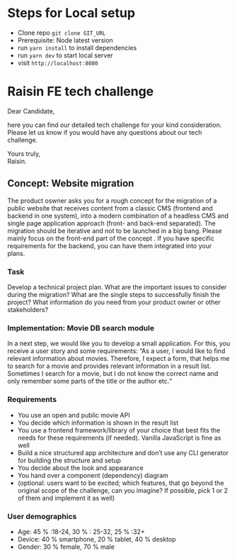 # Steps for Local setup

- Clone repo `git clone GIT_URL`
- Prerequisite: Node latest version
- run `yarn install` to install dependencies
- run `yarn dev` to start local server
- visit `http://localhost:8080`

# Raisin FE tech challenge

Dear Candidate,

here you can find our detailed tech challenge for your kind consideration.
Please let us know if you would have any questions about our tech challenge.

Yours truly,  
Raisin.

## Concept: Website migration

The product oswner asks you for a rough concept for the migration of a public website that receives
content from a classic CMS (frontend and backend in one system), into a modern combination of a
headless CMS and single page application approach (front- and back-end separated). The migration
should be iterative and not to be launched in a big bang. Please mainly focus on the front-end part
of the concept . If you have specific requirements for the backend, you can have them integrated
into your plans.

### Task

Develop a technical project plan. What are the important issues to consider during the migration?
What are the single steps to successfully finish the project? What information do you need from
your product owner or other stakeholders?

### Implementation: Movie DB search module

In a next step, we would like you to develop a small application. For this, you receive a user story and some requirements:
“As a user, I would like to find relevant information about movies. Therefore, I expect a form, that helps me to search for a movie and provides relevant information in a result list. Sometimes I search for a movie, but I do not know the correct name and only remember some parts of the title or the author etc.“

### Requirements

- You use an open and public movie API
- You decide which information is shown in the result list
- You use a frontend framework/library of your choice that best fits the needs for these requirements (if needed). Vanilla JavaScript is fine as well
- Build a nice structured app architecture and don’t use any CLI generator for building the structure and setup
- You decide about the look and appearance
- You hand over a component (dependency) diagram
- (optional: users want to be excited; which features, that go beyond the original scope of the challenge, can you imagine? If possible, pick 1 or 2 of them and implement it as well)

### User demographics

- Age: 45 % :18-24, 30 % : 25-32, 25 % :32+
- Device: 40 % smartphone, 20 % tablet, 40 % desktop
- Gender: 30 % female, 70 % male
